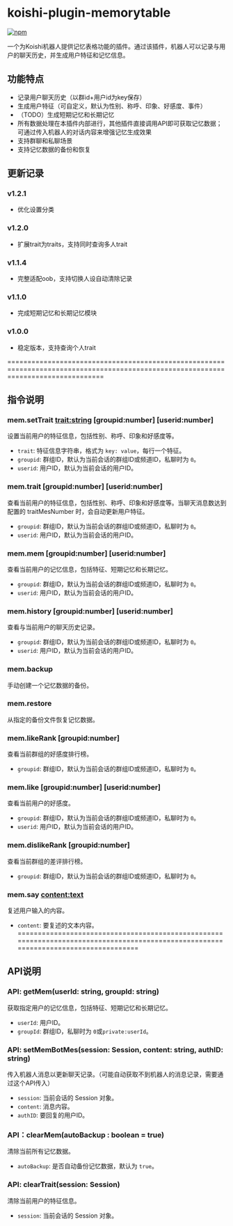# koishi-plugin-memorytable
[![npm](https://img.shields.io/npm/v/koishi-plugin-memorytable?style=flat-square)](https://www.npmjs.com/package/koishi-plugin-memorytable)

一个为Koishi机器人提供记忆表格功能的插件。通过该插件，机器人可以记录与用户的聊天历史，并生成用户特征和记忆信息。

## 功能特点

- 记录用户聊天历史（以群id+用户id为key保存）
- 生成用户特征（可自定义，默认为性别、称呼、印象、好感度、事件）
- （TODO）生成短期记忆和长期记忆
- 所有数据处理在本插件内部进行，其他插件直接调用API即可获取记忆数据；可通过传入机器人的对话内容来增强记忆生成效果
- 支持群聊和私聊场景
- 支持记忆数据的备份和恢复

## 更新记录
### v1.2.1
- 优化设置分类
### v1.2.0
- 扩展trait为traits，支持同时查询多人trait
### v1.1.4
- 完整适配oob，支持切换人设自动清除记录
### v1.1.0
- 完成短期记忆和长期记忆模块
### v1.0.0
- 稳定版本，支持查询个人trait

====================================================================================================================================
## 指令说明
### mem.setTrait <trait:string> [groupid:number] [userid:number]
设置当前用户的特征信息，包括性别、称呼、印象和好感度等。
- `trait`: 特征信息字符串，格式为 `key: value`，每行一个特征。
- `groupid`: 群组ID，默认为当前会话的群组ID或频道ID，私聊时为 `0`。
- `userid`: 用户ID，默认为当前会话的用户ID。

### mem.trait [groupid:number] [userid:number]
查看当前用户的特征信息，包括性别、称呼、印象和好感度等。当聊天消息数达到配置的 traitMesNumber 时，会自动更新用户特征。
- `groupid`: 群组ID，默认为当前会话的群组ID或频道ID，私聊时为 `0`。
- `userid`: 用户ID，默认为当前会话的用户ID。

### mem.mem [groupid:number] [userid:number]
查看当前用户的记忆信息，包括特征、短期记忆和长期记忆。
- `groupid`: 群组ID，默认为当前会话的群组ID或频道ID，私聊时为 `0`。
- `userid`: 用户ID，默认为当前会话的用户ID。

### mem.history [groupid:number] [userid:number]
查看与当前用户的聊天历史记录。
- `groupid`: 群组ID，默认为当前会话的群组ID或频道ID，私聊时为 `0`。
- `userid`: 用户ID，默认为当前会话的用户ID。

### mem.backup
手动创建一个记忆数据的备份。

### mem.restore
从指定的备份文件恢复记忆数据。

### mem.likeRank [groupid:number]
查看当前群组的好感度排行榜。
- `groupid`: 群组ID，默认为当前会话的群组ID或频道ID，私聊时为 `0`。

### mem.like [groupid:number] [userid:number]
查看当前用户的好感度。
- `groupid`: 群组ID，默认为当前会话的群组ID或频道ID，私聊时为 `0`。
- `userid`: 用户ID，默认为当前会话的用户ID。

### mem.dislikeRank [groupid:number]
查看当前群组的差评排行榜。
- `groupid`: 群组ID，默认为当前会话的群组ID或频道ID，私聊时为 `0`。

### mem.say <content:text>
复述用户输入的内容。
- `content`: 要复述的文本内容。
====================================================================================================================================
## API说明
### API: getMem(userId: string, groupId: string)
获取指定用户的记忆信息，包括特征、短期记忆和长期记忆。
- `userId`: 用户ID。
- `groupId`: 群组ID，私聊时为 `0`或`private:userId`。

### API: setMemBotMes(session: Session, content: string, authID: string)
传入机器人消息以更新聊天记录。（可能自动获取不到机器人的消息记录，需要通过这个API传入）
- `session`: 当前会话的 Session 对象。
- `content`: 消息内容。
- `authID`: 要回复的用户ID。

### API：clearMem(autoBackup : boolean = true)
清除当前所有记忆数据。
- `autoBackup`: 是否自动备份记忆数据，默认为 `true`。

### API: clearTrait(session: Session)
清除当前用户的特征信息。
- `session`: 当前会话的 Session 对象。

